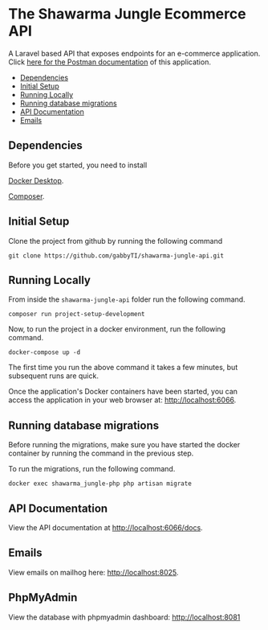 # The Shawarma Jungle Ecommerce API

A Laravel based API that exposes endpoints for an e-commerce application.
Click [here for the Postman documentation](https://documenter.getpostman.com/view/9638778/UVeGrkqK) of this application.

-   [Dependencies](#dependencies)
-   [Initial Setup](#initial-setup)
-   [Running Locally](#running-locally)
-   [Running database migrations](#running-database-migrations)
-   [API Documentation](#api-documentation)
-   [Emails](#emails)

## Dependencies

Before you get started, you need to install

[Docker Desktop](https://www.docker.com/products/docker-desktop).

[Composer](https://getcomposer.org/download/).

## Initial Setup

Clone the project from github by running the following command

```
git clone https://github.com/gabbyTI/shawarma-jungle-api.git
```

## Running Locally

From inside the `shawarma-jungle-api` folder run the following command.

```
composer run project-setup-development
```

Now, to run the project in a docker environment, run the following command.

```
docker-compose up -d
```

The first time you run the above command it takes a few minutes, but subsequent runs are quick.

Once the application's Docker containers have been started, you can access the application in your web browser at: [http://localhost:6066](http://localhost:6066).

## Running database migrations

Before running the migrations, make sure you have started the docker container by running the command in the previous step.

To run the migrations, run the following command.

```
docker exec shawarma_jungle-php php artisan migrate
```

## API Documentation

View the API documentation at [http://localhost:6066/docs](http://localhost:6066/docs).

## Emails

View emails on mailhog here: [http://localhost:8025](http://localhost:8025).

## PhpMyAdmin

View the database with phpmyadmin dashboard: [http://localhost:8081](http://localhost:8081)
